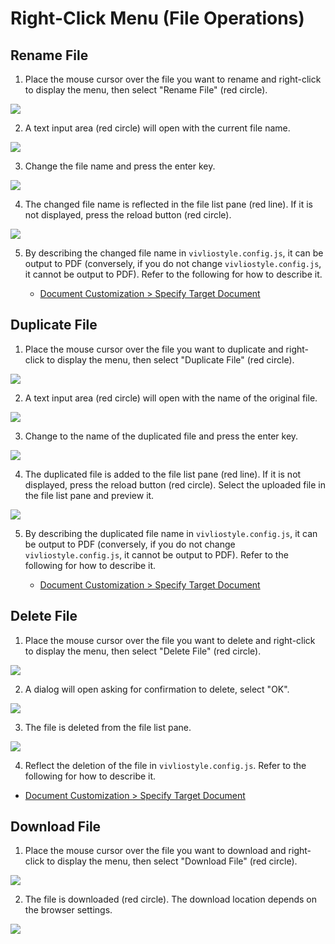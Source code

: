 # Right-Click Menu (File Operations)

## Rename File

1. Place the mouse cursor over the file you want to rename and right-click to display the menu, then select "Rename File" (red circle).

![ ](images/file-and-folder-operations/right-click-menu-on-a-file/fig-1.png)

2. A text input area (red circle) will open with the current file name.

![ ](images/file-and-folder-operations/right-click-menu-on-a-file/fig-2.png)

3. Change the file name and press the enter key.

![ ](images/file-and-folder-operations/right-click-menu-on-a-file/fig-3.png)

4. The changed file name is reflected in the file list pane (red line). If it is not displayed, press the reload button (red circle).

![ ](images/file-and-folder-operations/right-click-menu-on-a-file/fig-4.png)

5. By describing the changed file name in `vivliostyle.config.js`, it can be output to PDF (conversely, if you do not change `vivliostyle.config.js`, it cannot be output to PDF). Refer to the following for how to describe it.

    - [Document Customization > Specify Target Document](/create-and-save-documents/document-customization.md#specifying-target-documents)

## Duplicate File

1. Place the mouse cursor over the file you want to duplicate and right-click to display the menu, then select "Duplicate File" (red circle).

![ ](images/file-and-folder-operations/right-click-menu-on-a-file/fig-5.png)

2. A text input area (red circle) will open with the name of the original file.

![ ](images/file-and-folder-operations/right-click-menu-on-a-file/fig-6.png)

3. Change to the name of the duplicated file and press the enter key.

![ ](images/file-and-folder-operations/right-click-menu-on-a-file/fig-7.png)

4. The duplicated file is added to the file list pane (red line). If it is not displayed, press the reload button (red circle). Select the uploaded file in the file list pane and preview it.

![ ](images/file-and-folder-operations/right-click-menu-on-a-file/fig-8.png)

5. By describing the duplicated file name in `vivliostyle.config.js`, it can be output to PDF (conversely, if you do not change `vivliostyle.config.js`, it cannot be output to PDF). Refer to the following for how to describe it.

    - [Document Customization > Specify Target Document](/create-and-save-documents/document-customization.md#specifying-target-documents)

## Delete File

1. Place the mouse cursor over the file you want to delete and right-click to display the menu, then select "Delete File" (red circle).

![ ](images/file-and-folder-operations/right-click-menu-on-a-file/fig-9.png)

2. A dialog will open asking for confirmation to delete, select "OK".

![ ](images/file-and-folder-operations/right-click-menu-on-a-file/fig-10.png)

3. The file is deleted from the file list pane.

![ ](images/file-and-folder-operations/right-click-menu-on-a-file/fig-11.png)

4. Reflect the deletion of the file in `vivliostyle.config.js`. Refer to the following for how to describe it.

- [Document Customization > Specify Target Document](/create-and-save-documents/document-customization.md#specifying-target-documents)

## Download File

1. Place the mouse cursor over the file you want to download and right-click to display the menu, then select "Download File" (red circle).

![ ](images/file-and-folder-operations/right-click-menu-on-a-file/fig-12.png)

2. The file is downloaded (red circle). The download location depends on the browser settings.

![ ](images/file-and-folder-operations/right-click-menu-on-a-file/fig-13.png)